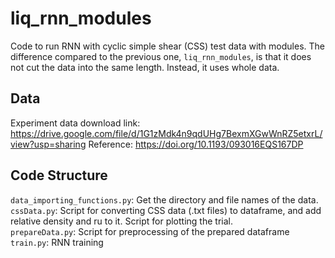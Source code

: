 # liq_rnn_modules
Code to run RNN with cyclic simple shear (CSS) test data with modules. 
The difference compared to the previous one, `liq_rnn_modules`, is that
it does not cut the data into the same length. Instead, it uses whole data.
## Data
Experiment data download link: https://drive.google.com/file/d/1G1zMdk4n9qdUHg7BexmXGwWnRZ5etxrL/view?usp=sharing Reference: https://doi.org/10.1193/093016EQS167DP
## Code Structure
`data_importing_functions.py`: Get the directory and file names of the data.\
`cssData.py`: Script for converting CSS data (.txt files) to dataframe, and add relative density and ru to it. 
Script for plotting the trial.\
`prepareData.py`: Script for preprocessing of the prepared dataframe\
`train.py`: RNN training

